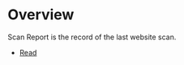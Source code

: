 # Overview

Scan Report is the record of the last website scan.

* [Read](get_domains-scan_report.md)
